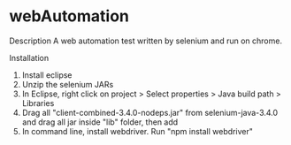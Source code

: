 # webAutomation

Description
A web automation test written by selenium and run on chrome.



Installation
1. Install eclipse
2. Unzip the selenium JARs
3. In Eclipse, right click on project > Select properties > Java build path > Libraries 
4. Drag all "client-combined-3.4.0-nodeps.jar" from selenium-java-3.4.0 and drag all jar inside "lib" folder, then add
5. In command line, install webdriver. Run "npm install webdriver"
